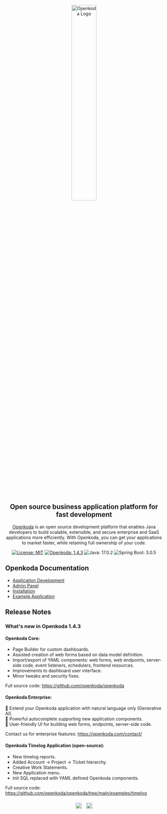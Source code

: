 <p style="text-align: center;" align="center">
    <img alt="Openkoda Logo" src="openkoda/src/main/resources/public/vendor/openkoda/openkoda_logo.svg" width="40%"/>
</p>

<div style="text-align: center;" align="center">
    <h2>Open source business application platform for fast development</h2>
    <p><a href="https://openkoda.com/">Openkoda</a> is an open source development platform that enables Java developers to build scalable, extensible, and secure enterprise and SaaS applications more efficiently. With Openkoda, you can get your applications to market faster, while retaining full ownership of your code.</p>
</div>

<div style="text-align: center;" align="center">
    <a href="https://opensource.org/licenses/MIT"><img alt="License: MIT" src="https://img.shields.io/badge/License-MIT-18B2C6.svg"/></a>
    <a href="https://openkoda.com/product/"><img alt="Openkoda: 1.4.3" src="https://img.shields.io/static/v1?label=Openkoda&message=1.4.3&color=18B2C6"/></a>
    <img alt="Java: 17.0.2" src="https://img.shields.io/static/v1?label=Java&message=17.0.2&color=18B2C6"/>
    <img alt="Spring Boot: 3.0.5" src="https://img.shields.io/static/v1?label=Spring%20Boot&message=3.0.5&color=18B2C6"/>
</div>


## Openkoda Documentation
* [Application Development](openkoda/doc/app-development.md)
* [Admin Panel](openkoda/doc/admin.md)
* [Installation](openkoda/doc/installation.md)
* [Example Application](openkoda/doc/5-minute-guide.md)



## Release Notes
### What's new in Openkoda 1.4.3 

#### Openkoda Core:  
  
- Page Builder for custom dashboards.  
- Assisted creation of web forms based on data model definition.  
- Import/export of YAML components: web forms, web endpoints, server-side code, event listeners, schedulers, frontend resources.  
- Improvements to dashboard user interface.  
- Minor tweaks and security fixes.  
  
Full source code: https://github.com/openkoda/openkoda
  
  
#### Openkoda Enterprise:  
  
🎉 Extend your Openkoda application with natural language only (Generative AI).  
🎉 Powerful autocomplete supporting new application components.  
🎉 User-friendly UI for building web forms, endpoints, server-side code.  
  
Contact us for enterprise features: https://openkoda.com/contact/
  
  
#### Openkoda Timelog Application (open-source):  
  
- New timelog reports.  
- Added Account -> Project -> Ticket hierarchy.  
- Creative Work Statements.  
- New Application menu.  
- Init SQL replaced with YAML defined Openkoda components.  
  
Full source code: https://github.com/openkoda/openkoda/tree/main/examples/timelog

###
<div style="text-align: center;" align="center">
    <a href="https://www.facebook.com/Openkoda/"><img alt="Openkoda Facebook" src="openkoda/src/main/resources/public/vendor/fontawesome-free/svgs/brands/facebook.svg" width="20px"></a>
    <a href="https://www.linkedin.com/company/openkoda"><img alt="Openkoda Facebook" src="openkoda/src/main/resources/public/vendor/fontawesome-free/svgs/brands/linkedin.svg" width="20px" style="margin-left: 10px"></a>
</div>
